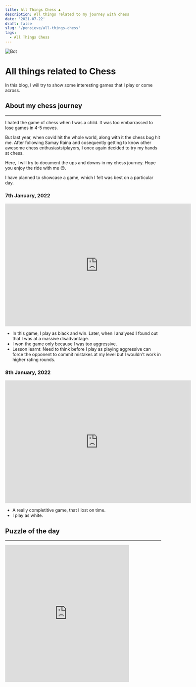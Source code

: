 ```yaml
---
title: All Things Chess ♟️
description: All things related to my journey with chess
date: '2021-07-22'
draft: false
slug: '/pensieve/all-things-chess'
tags:
  - All Things Chess
---
```


![Bot](https://hips.hearstapps.com/digitalspyuk.cdnds.net/16/46/1479483765-real-wizards-chess.gif)

# All things related to Chess

In this blog, I will try to show some interesting games that I play or come across.

## About my chess journey

---

I hated the game of chess when I was a child. It was too embarrassed to lose games in 4-5 moves.

But last year, when covid hit the whole world, along with it the chess bug hit me. After following Samay Raina and cosequently getting to know other awesome chess enthusiasts/players, I once again decided to try my hands at chess.

Here, I will try to document the ups and downs in my chess journey. Hope you enjoy the ride with me 😊.

I have planned to showcase a game, which I felt was best on a particular day.

### 7th January, 2022

<iframe src="https://lichess.org/embed/JSjQjS6B#6?theme=auto&bg=auto"
width=600 height=397 frameborder=0></iframe>

- In this game, I play as black and win. Later, when I analysed I found out that I was at a massive disadvantage.
- I won the game only because I was too aggressive.
- Lesson learnt: Need to think before I play as playing aggressive can force the opponent to commit mistakes at my level but I wouldn't work in higher rating rounds.

### 8th January, 2022

<iframe src="https://lichess.org/embed/7DoWnoa1?theme=auto&bg=auto"
width=600 height=397 frameborder=0></iframe>

- A really completitive game, that I lost on time.
- I play as white.

## Puzzle of the day

---

<iframe src="https://lichess.org/training/frame?theme=brown&bg=dark" style="width: 400px; height: 444px;" allowtransparency="true" frameborder="0"></iframe>
